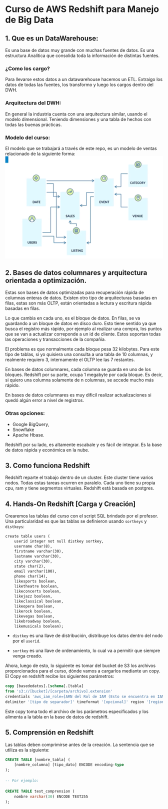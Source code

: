 # Curso de AWS Redshift para Manejo de Big Data  
## 1. Que es un DataWarehouse:  
Es una base de datos muy grande con muchas fuentes de datos. Es una estructura Analítica que consolida toda la información de distintas fuentes.  

### ¿Como los cargo?
Para llevarse estos datos a un datawarehouse hacemos un ETL. Extraigo los datos de todas las fuentes, los transformo y luego los cargos dentro del DWH.  

### Arquitectura del DWH:
En general la industria cuenta con una arquitectura similar, usando el modelo dimensional. Teniendo dimensiones y una tabla de hechos con todas las buenas prácticas.  

### Modelo del curso:
El modelo que se trabajará a través de este repo, es un modelo de ventas relacionado de la siguiente forma:  
![](./images/AWS1.PNG)  

## 2. Bases de datos columnares y arquitectura orientada a optimización.  
Estas son bases de datos optimizadas para recuperación rápida de columnas enteras de datos. Existen otro tipo de arquitecturas basadas en filas, estas son más OLTP, están orientadas a lectura y escritura rápida basadas en filas. 

Lo que cambia en cada uno, es el bloque de datos. En filas, se va guardando a un bloque de datos en disco duro. Esto tiene sentido ya que busca el registro más rápido, por ejemplo al realizar una compra, los puntos que se van a actualizar correponde a un id de cliente. Estos soportan todas las operaciones y transacciones de la compañía.  

El problema es que normalmente cada bloque pesa 32 kilobytes. Para este tipo de tablas, si yo quisiera una consulta a una tabla de 10 columnas, y realmente requiero 3, internamente el OLTP lee las 7 restantes.  

En bases de datos columnares, cada columna se guarda en uno de los bloques. Redshift por su parte, ocupa 1 megabyte por cada bloque. Es decir, si quiero una columna solamente de n columnas, se accede mucho más rápido.  
  
En bases de datos columnares es muy dificil realizar actualizaciones si quedó algún error a nivel de registros.  
  
### Otras opciones:
- Google BigQuery,
- Snowflake
- Apache Hbase.  
  
Redshift por su lado, es altamente escabale y es fácil de integrar. Es la base de datos rápida y económica en la nube.  

## 3. Como funciona Redshift  
Redshift reparte el trabajo dentro de un cluster. Este cluster tiene varios nodos. Todas estas tareas ocurren en paralelo. Cada uno tiene su propia cpu, ram y tiene segmentos virtuales. Redshift está basada en postgres.

## 4. Hands-On Redshift [Carga y Creación]
Crearemos las tablas del curso con el script SQL brindado por el profesor. Una particularidad es que las tablas se definieron usando `sortkeys` y `distkeys`:
```postgres
create table users (
	userid integer not null distkey sortkey,
	username char(8),
	firstname varchar(30),
	lastname varchar(30),
	city varchar(30),
	state char(2),
	email varchar(100),
	phone char(14),
	likesports boolean,
	liketheatre boolean,
	likeconcerts boolean,
	likejazz boolean,
	likeclassical boolean,
	likeopera boolean,
	likerock boolean,
	likevegas boolean,
	likebroadway boolean,
	likemusicals boolean);  
```  
- `distkey` es una llave de distribución, distribuye los datos dentro del nodo por el `userid`. 

- `sortkey` es una llave de ordenamiento, lo cual va a permitir que siempre venga creado.

Ahora, luego de esto, lo siguiente es tomar del bucket de S3 los archivos proporcionados para el curso, dónde vamos a cargarlos mediante un copy. El Copy en redshift recibe los siguientes parámetros:
```sql
copy [basededatos].[schema].[tabla] 
from 's3://[bucket]/[carpeta/archivo].extension'
credentials 'aws_iam_role=[ARN del Rol de IAM (Esto se encuentra en IAM)]'
delimiter '[tipo de separador]' timeformat '[opcional]' region '[region de trabajo]';
```  
Este copy toma todo el archivo de los parámetros específicados y los alimenta a la tabla en la base de datos de redshift.  

## 5. Comprensión en Redshift  
Las tablas deben comprimirse antes de la creación. La sentencia que se utiliza es la siguiente:  
```sql
CREATE TABLE [nombre_tabla] (
    [nombre_columna] [tipo_dato] ENCODE encoding-type
);

-- Por ejemplo:

CREATE TABLE test_comprension (
    nombre varchar(30) ENCODE TEXT255
);
```  